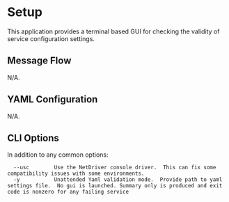 # Setup

This application provides a terminal based GUI for checking the validity of service configuration settings.

## Message Flow

N/A.

## YAML Configuration

N/A.

## CLI Options

In addition to any common options:

```console
  --usc        Use the NetDriver console driver.  This can fix some compatibility issues with some environments.
  -y           Unattended Yaml validation mode.  Provide path to yaml settings file.  No gui is launched. Summary only is produced and exit code is nonzero for any failing service
```
